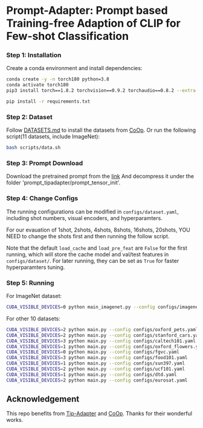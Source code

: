 # Prompt-Adapter: Prompt based Training-free Adaption of CLIP for Few-shot Classification


### Step 1: Installation
Create a conda environment and install dependencies:
```bash
conda create -y -n torch180 python=3.8
conda activate torch180
pip3 install torch==1.8.2 torchvision==0.9.2 torchaudio==0.8.2 --extra-index-url https://download.pytorch.org/whl/lts/1.8/cu111

pip install -r requirements.txt

```

### Step 2: Dataset
Follow [DATASETS.md](DATASETS.md) to install the datasets from [CoOp](https://github.com/KaiyangZhou/CoOp/tree/main/datasets). Or run the following script(11 datasets, include ImageNet): 
```bash
bash scripts/data.sh
```


### Step 3: Prompt Download
Download the pretrained prompt from the [link](https://drive.google.com/file/d/1bfCXO9iE3ys3__xnOrC6bHAVXVcFXkyW/view?usp=share_link)
And decompress it under the folder 'prompt_tipadapter/prompt_tensor_init'. 




### Step 4: Change  Configs

The running configurations can be modified in `configs/dataset.yaml`, including shot numbers, visual encoders, and hyperparamters. 

For our evauation of 1shot, 2shots, 4shots, 8shots, 16shots, 20shots, YOU NEED to change the shots first and then running the follow script.

Note that the default `load_cache` and `load_pre_feat` are `False` for the first running, which will store the cache model and val/test features in `configs/dataset/`. For later running, they can be set as `True` for faster hyperparamters tuning.


### Step 5: Running
For ImageNet dataset:
```bash
CUDA_VISIBLE_DEVICES=0 python main_imagenet.py --config configs/imagenet.yaml
```
For other 10 datasets:
```bash
CUDA_VISIBLE_DEVICES=2 python main.py --config configs/oxford_pets.yaml
CUDA_VISIBLE_DEVICES=2 python main.py --config configs/stanford_cars.yaml
CUDA_VISIBLE_DEVICES=3 python main.py --config configs/caltech101.yaml
CUDA_VISIBLE_DEVICES=1 python main.py --config configs/oxford_flowers.yaml
CUDA_VISIBLE_DEVICES=0 python main.py --config configs/fgvc.yaml
CUDA_VISIBLE_DEVICES=3 python main.py --config configs/food101.yaml
CUDA_VISIBLE_DEVICES=1 python main.py --config configs/sun397.yaml
CUDA_VISIBLE_DEVICES=2 python main.py --config configs/ucf101.yaml
CUDA_VISIBLE_DEVICES=1 python main.py --config configs/dtd.yaml
CUDA_VISIBLE_DEVICES=2 python main.py --config configs/eurosat.yaml
```



## Acknowledgement
This repo benefits from [Tip-Adapter](https://github.com/gaopengcuhk/Tip-Adapter) and [CoOp](https://github.com/KaiyangZhou/Dassl.pytorch). Thanks for their wonderful works.

